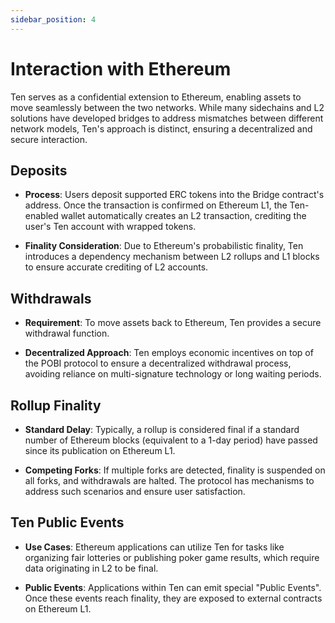 ```yaml
---
sidebar_position: 4
---
```

# Interaction with Ethereum

Ten serves as a confidential extension to Ethereum, enabling assets to move seamlessly between the two networks. While many sidechains and L2 solutions have developed bridges to address mismatches between different network models, Ten's approach is distinct, ensuring a decentralized and secure interaction.

## Deposits

- **Process**: Users deposit supported ERC tokens into the Bridge contract's address. Once the transaction is confirmed on Ethereum L1, the Ten-enabled wallet automatically creates an L2 transaction, crediting the user's Ten account with wrapped tokens.
  
- **Finality Consideration**: Due to Ethereum's probabilistic finality, Ten introduces a dependency mechanism between L2 rollups and L1 blocks to ensure accurate crediting of L2 accounts.

## Withdrawals

- **Requirement**: To move assets back to Ethereum, Ten provides a secure withdrawal function.
  
- **Decentralized Approach**: Ten employs economic incentives on top of the POBI protocol to ensure a decentralized withdrawal process, avoiding reliance on multi-signature technology or long waiting periods.

## Rollup Finality

- **Standard Delay**: Typically, a rollup is considered final if a standard number of Ethereum blocks (equivalent to a 1-day period) have passed since its publication on Ethereum L1.

- **Competing Forks**: If multiple forks are detected, finality is suspended on all forks, and withdrawals are halted. The protocol has mechanisms to address such scenarios and ensure user satisfaction.

## Ten Public Events

- **Use Cases**: Ethereum applications can utilize Ten for tasks like organizing fair lotteries or publishing poker game results, which require data originating in L2 to be final.

- **Public Events**: Applications within Ten can emit special "Public Events". Once these events reach finality, they are exposed to external contracts on Ethereum L1.